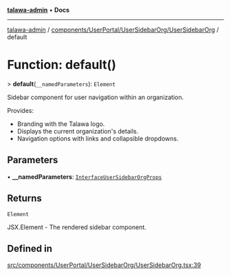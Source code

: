 [**talawa-admin**](../../../../../README.md) • **Docs**

***

[talawa-admin](../../../../../modules.md) / [components/UserPortal/UserSidebarOrg/UserSidebarOrg](../README.md) / default

# Function: default()

\> **default**(`__namedParameters`): `Element`

Sidebar component for user navigation within an organization.

Provides:
- Branding with the Talawa logo.
- Displays the current organization's details.
- Navigation options with links and collapsible dropdowns.

## Parameters

• **\_\_namedParameters**: [`InterfaceUserSidebarOrgProps`](../interfaces/InterfaceUserSidebarOrgProps.md)

## Returns

`Element`

JSX.Element - The rendered sidebar component.

## Defined in

[src/components/UserPortal/UserSidebarOrg/UserSidebarOrg.tsx:39](https://github.com/PalisadoesFoundation/talawa-admin/blob/c49a58cefb47697eb25ed53aa1ef6d685c772d3e/src/components/UserPortal/UserSidebarOrg/UserSidebarOrg.tsx#L39)
